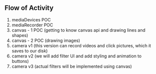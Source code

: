 ## Flow of Activity

1. mediaDevices POC
2. mediaRecorder POC 
3. canvas - 1 POC (getting to know canvas api and drawing lines and shapes)
4. canvas - 2 POC (drawing images)
5. camera v1 (this version can record videos and click pictures, which it saves to our disk)
6. camera v2 (we will add filter UI and add styling and animation to buttons)
7. camera v3 (actual filters will be implemented using canvas)